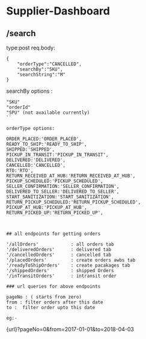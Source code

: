 # Supplier-Dashboard

## /search
type:post
req.body:
```
{
	"orderType":"CANCELLED",
	"searchBy":"SKU",
	"searchString":"M"
}
```

searchBy options :
```
"SKU"
"orderId"
"SPU" (not available currently)
``

orderType options:
```

    ORDER_PLACED:'ORDER_PLACED',
    READY_TO_SHIP:'READY_TO_SHIP',
    SHIPPED:'SHIPPED',
    PICKUP_IN_TRANSIT:'PICKUP_IN_TRANSIT',
    DELIVERED:'DELIVERED',
    CANCELLED:'CANCELLED',
    RTO:'RTO',
    RETURN_RECEIVED_AT_HUB:'RETURN_RECEIVED_AT_HUB',
    PICKUP_SCHEDULED:'PICKUP_SCHEDULED',
    SELLER_CONFIRMATION:'SELLER_CONFIRMATION',
    DELIVERED_TO_SELLER:'DELIVERED_TO_SELLER',
    START_SANITIZATION:'START_SANITIZATION',
    RETURN_PICKUP_SCHEDULED:'RETURN_PICKUP_SCHEDULED',
    PICKUP_AT_HUB:'PICKUP_AT_HUB',
    RETURN_PICKED_UP:'RETURN_PICKED_UP',

```


## all endpoints for getting orders

'/allOrders'            : all orders tab
'/deliveredOrders'      : delivered tab
'/cancelledOrders'      : cancelled tab
'/placedOrders'         : create orders awbs tab
'/readyToShipOrders'    : create pacakages tab
'/shippedOrders'        : shipped Orders
'/inTransitOrders'      : intransit order

### url queries for above endpoints

pageNo : ( starts from zero)
from : filter orders after this date
to :  filter order upto this date

eg:-
```
{url}?pageNo=0&from=2017-01-01&to=2018-04-03
```